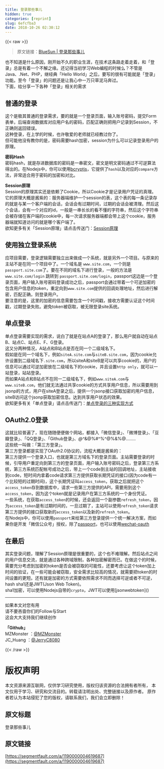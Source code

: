 ```yaml
---
title: 登录那些事儿
hidden: true
categories: [reprint]
slug: 6efcfba3
date: 2018-10-26 02:30:12
---
```


{{< raw >}}
<blockquote><p>&#x539F;&#x6587;&#x94FE;&#x63A5;&#xFF1A;<a href="http://huang-jerryc.com/2015/12/14/%E7%99%BB%E5%BD%95%E9%82%A3%E4%BA%9B%E4%BA%8B%E5%84%BF/" rel="nofollow noreferrer" target="_blank">BlueSun | &#x767B;&#x5F55;&#x90A3;&#x4E9B;&#x4E8B;&#x513F;</a></p></blockquote><p>&#x4E5F;&#x4E0D;&#x77E5;&#x9053;&#x662F;&#x4EC0;&#x4E48;&#x539F;&#x56E0;&#xFF0C;&#x521A;&#x5F00;&#x59CB;&#x4E0D;&#x4E45;&#x7684;&#x804C;&#x4E1A;&#x751F;&#x6DAF;&#xFF0C;&#x5728;&#x6280;&#x672F;&#x8FD9;&#x6761;&#x8DEF;&#x8D70;&#x7740;&#x8D70;&#x7740;&#xFF0C;&#x548C;&#x300C;&#x767B;&#x5F55;&#x300D;&#x603B;&#x662F;&#x6709;&#x7740;&#x4E00;&#x4E2A;&#x4E0D;&#x89E3;&#x4E4B;&#x7F18;&#x3002;&#x8FD8;&#x8BB0;&#x5F97;&#x5F53;&#x521D;&#x5B66;&#x4E60;Web&#x7F16;&#x7A0B;&#x7684;&#x65F6;&#x5019;&#x4E48;&#xFF1F;&#x4E0D;&#x7BA1;&#x662F;Java&#x3001;.Net&#x3001;PHP&#xFF0C;&#x7EE7;&#x7ECF;&#x5178;&#x300C;Hello World&#x300D;&#x4E4B;&#x540E;&#xFF0C;&#x8981;&#x5199;&#x7684;&#x5F88;&#x6709;&#x53EF;&#x80FD;&#x5C31;&#x662F;&#x300C;&#x767B;&#x5F55;&#x300D;&#x529F;&#x80FD;&#x3002;&#x81F3;&#x4ECA;&#x300C;&#x767B;&#x5F55;&#x300D;&#x7684;&#x95EE;&#x9898;&#x8FD8;&#x662F;&#x8BA9;&#x6211;&#x5FC3;&#x4E2D;&#x4E00;&#x4E07;&#x53EA;&#x8349;&#x6CE5;&#x9A6C;&#x5954;&#x8FC7;&#x3002;<br>&#x4E0B;&#x9762;&#xFF0C;&#x7ED9;&#x5206;&#x4EAB;&#x4E00;&#x4E0B;&#x5404;&#x79CD;&#x300C;&#x767B;&#x5F55;&#x300D;&#x76F8;&#x5173;&#x7684;&#x9700;&#x6C42;</p><h2 id="articleHeader0">&#x666E;&#x901A;&#x7684;&#x767B;&#x5F55;</h2><p>&#x8FD9;&#x4E2A;&#x662F;&#x6781;&#x5176;&#x666E;&#x901A;&#x7684;&#x767B;&#x5F55;&#x9700;&#x6C42;&#xFF0C;&#x8981;&#x7684;&#x5C31;&#x662F;&#x4E00;&#x4E2A;&#x767B;&#x5F55;&#x9875;&#x9762;&#xFF0C;&#x8F93;&#x5165;&#x8D26;&#x53F7;&#x5BC6;&#x7801;&#xFF0C;&#x63D0;&#x4EA4;Form&#x8868;&#x5355;&#xFF0C;&#x540E;&#x7AEF;&#x67E5;&#x8BE2;&#x6570;&#x636E;&#x5E93;&#x5BF9;&#x5E94;&#x7528;&#x6237;&#x540D;&#x7684;&#x5BC6;&#x7801;&#xFF0C;&#x5339;&#x914D;&#x6B63;&#x786E;&#x5219;&#x628A;&#x7528;&#x6237;&#x8BB0;&#x5F55;&#x5230;Session&#xFF0C;&#x4E0D;&#x6B63;&#x786E;&#x5219;&#x8FD4;&#x56DE;&#x9519;&#x8BEF;&#x3002;<br>&#x8FD9;&#x79CD;&#x767B;&#x5F55;&#xFF0C;&#x5728;&#x4E0A;&#x5B66;&#x7684;&#x65F6;&#x5019;&#xFF0C;&#x4E5F;&#x8BB8;&#x656C;&#x7231;&#x7684;&#x8001;&#x5E08;&#x5C31;&#x5DF2;&#x7ECF;&#x6559;&#x8FC7;&#x4F60;&#x4E86;&#x3002;<br>&#x4F46;&#x53EF;&#x80FD;&#x4ED6;&#x6CA1;&#x6709;&#x6559;&#x4F60;&#x7684;&#x662F;&#xFF0C;&#x5BC6;&#x7801;&#x9700;&#x8981;hash&#x52A0;&#x5BC6;&#xFF0C;session&#x4E3A;&#x4EC0;&#x4E48;&#x53EF;&#x4EE5;&#x8BB0;&#x5F55;&#x767B;&#x5F55;&#x7528;&#x6237;&#x7684;&#x539F;&#x7406;&#x3002;</p><p><strong>&#x5BC6;&#x7801;Hash</strong><br>&#x5BC6;&#x7801;hash&#xFF0C;&#x5C31;&#x662F;&#x5B58;&#x8FDB;&#x6570;&#x636E;&#x5E93;&#x7684;&#x5BC6;&#x7801;&#x662F;&#x4E00;&#x4E32;&#x5BC6;&#x6587;&#xFF0C;&#x5BC6;&#x6587;&#x662F;&#x660E;&#x6587;&#x5BC6;&#x7801;&#x901A;&#x8FC7;&#x4E0D;&#x53EF;&#x9006;&#x7B97;&#x6CD5;&#x5F97;&#x51FA;&#x7684;&#x3002;&#x5728;Nodejs&#x4E2D;&#xFF0C;&#x4F60;&#x53EF;&#x4EE5;&#x4F7F;&#x7528;<a href="https://www.npmjs.com/package/bcryptjs" rel="nofollow noreferrer" target="_blank">bcryptjs</a>&#xFF0C;&#x5B83;&#x63D0;&#x4F9B;&#x4E86;<code>hash</code>&#x4EE5;&#x53CA;&#x5BF9;&#x5E94;&#x7684;<code>compare</code>&#x65B9;&#x6CD5;&#xFF0C;&#x975E;&#x5E38;&#x9002;&#x5408;&#x7528;&#x4E8E;&#x5BC6;&#x7801;&#x7684;&#x52A0;&#x5BC6;&#x548C;&#x5BF9;&#x6BD4;&#x3002;</p><p><strong>Session&#x539F;&#x7406;</strong><br>Session&#x7684;&#x539F;&#x7406;&#x5176;&#x5B9E;&#x8FD8;&#x662F;&#x4F9D;&#x8D56;&#x4E86;Cookie&#xFF0C;&#x6240;&#x4EE5;Cookie&#x624D;&#x662F;&#x8BB0;&#x5F55;&#x7528;&#x6237;&#x51ED;&#x8BC1;&#x7684;&#x771F;&#x7406;&#x3002;&#x5B83;&#x7684;&#x539F;&#x7406;&#x5927;&#x6982;&#x662F;&#x9171;&#x7D2B;&#x7684;&#xFF1A;&#x670D;&#x52A1;&#x5668;&#x7AEF;&#x7EF4;&#x62A4;&#x4E00;&#x4E2A;session&#x7684;&#x8868;&#xFF0C;&#x8FD9;&#x4E2A;&#x8868;&#x7684;&#x6BCF;&#x4E00;&#x6761;&#x8BB0;&#x5F55;&#x5B58;&#x7684;&#x5C31;&#x662F;&#x4E0E;&#x67D0;&#x4E00;&#x4E2A;&#x5BA2;&#x6237;&#x7AEF;&#x7684;&#x4F1A;&#x8BDD;&#xFF0C;&#x4F1A;&#x8BDD;&#x4F1A;&#x6709;&#x8FC7;&#x671F;&#x65F6;&#x95F4;&#xFF0C;&#x8FC7;&#x671F;&#x7684;&#x4F1A;&#x8BDD;&#x4F1A;&#x88AB;&#x6E05;&#x7406;&#x3002;&#x7136;&#x540E;&#x8FD9;&#x4E2A;&#x4F1A;&#x8BDD;&#xFF0C;&#x4F1A;&#x6709;&#x4E00;&#x4E2A;&#x5BF9;&#x5E94;&#x7684;id&#xFF0C;&#x4E00;&#x822C;&#x662F;&#x4E00;&#x4E32;&#x957F;&#x957F;&#x7684;&#x770B;&#x4E0D;&#x61C2;&#x7684;&#x5B57;&#x7B26;&#x4E32;&#xFF0C;&#x7136;&#x540E;&#x8FD9;&#x4E2A;&#x5B57;&#x7B26;&#x4E32;&#x4F1A;&#x88AB;&#x5B58;&#x50A8;&#x5728;&#x5BA2;&#x6237;&#x7AEF;&#x7684;cookie&#x4E2D;&#xFF0C;&#x6BCF;&#x4E00;&#x6B21;&#x8BF7;&#x6C42;&#x670D;&#x52A1;&#x5668;&#x7AEF;&#x90FD;&#x4F1A;&#x5E26;&#x4E0A;&#x8FD9;&#x4E2A;cookie&#xFF0C;&#x670D;&#x52A1;&#x5668;&#x7AEF;&#x5C31;&#x77E5;&#x9053;&#x8BBF;&#x95EE;&#x7684;&#x5C31;&#x662F;&#x54EA;&#x4E2A;&#x5BA2;&#x6237;&#x7AEF;&#x4E86;&#x3002;<br>&#x6B32;&#x77E5;&#x66F4;&#x591A;&#x6709;&#x5173;&#x300C;Session&#x539F;&#x7406;&#x300D;&#x8BF7;&#x70B9;&#x51FB;&#x4F20;&#x9001;&#x95E8;&#xFF1A;<a href="http://www.jianshu.com/p/2b7c10291aad" rel="nofollow noreferrer" target="_blank">Session&#x539F;&#x7406;</a></p><h2 id="articleHeader1">&#x4F7F;&#x7528;&#x72EC;&#x7ACB;&#x767B;&#x5F55;&#x7CFB;&#x7EDF;</h2><p>&#x5E94;&#x9879;&#x76EE;&#x9700;&#x8981;&#xFF0C;&#x767B;&#x5F55;&#x903B;&#x8F91;&#x9700;&#x8981;&#x72EC;&#x7ACB;&#x51FA;&#x6765;&#x505A;&#x6210;&#x4E00;&#x4E2A;&#x7CFB;&#x7EDF;&#xFF0C;&#x5C31;&#x662F;&#x53E6;&#x5916;&#x4E00;&#x4E2A;&#x9879;&#x76EE;&#x3002;&#x4E0E;&#x539F;&#x6765;&#x7684;&#x4E3B;&#x7AD9;&#x4E0D;&#x662F;&#x5728;&#x540C;&#x4E00;&#x4E2A;&#x9879;&#x76EE;&#x4E2D;&#x4E86;&#x3002;&#x4E00;&#x4E2A;&#x57DF;&#x540D;&#x662F; <code>www.site.com</code>&#xFF0C;&#x4E00;&#x4E2A;&#x5219;&#x662F;<code>passport.site.com</code>&#x4E86;&#x3002;&#x8981;&#x5728;&#x4E0D;&#x540C;&#x7684;&#x57DF;&#x540D;&#x4E0B;&#x8FDB;&#x884C;&#x767B;&#x5F55;&#xFF0C;&#x4E00;&#x822C;&#x7684;&#x65B9;&#x6CD5;&#x662F;<code>www.site.com/login</code> &#x8DF3;&#x8F6C;&#x5230; <code>passport.site.com/login</code>&#xFF0C;passport&#x8FD9;&#x8FB9;&#x662F;&#x4E00;&#x4E2A;&#x767B;&#x5F55;&#x9875;&#x9762;&#xFF0C;&#x7528;&#x6237;&#x8F93;&#x5165;&#x8D26;&#x53F7;&#x5BC6;&#x7801;&#x767B;&#x5F55;&#x6210;&#x529F;&#x4E4B;&#x540E;&#xFF0C;passport&#x4F1A;&#x901A;&#x8FC7;&#x5E26;&#x7740;&#x4E00;&#x4E2A;&#x53EF;&#x9006;&#x52A0;&#x5BC6;&#x7684;&#x5305;&#x542B;&#x7528;&#x6237;&#x4FE1;&#x606F;&#x7684;token&#xFF0C;&#x91CD;&#x5B9A;&#x5411;&#x5230;<code>www.site.com</code>&#x63D0;&#x4F9B;&#x7684;&#x56DE;&#x8C03;&#x5904;&#x7406;&#x5730;&#x5740;&#xFF0C;&#x7136;&#x540E;&#x8FDB;&#x884C;&#x89E3;&#x5BC6;&#xFF0C;&#x5339;&#x914D;&#x6B63;&#x786E;&#xFF0C;&#x5219;&#x767B;&#x5F55;&#x7528;&#x6237;&#x3002;<br>&#x8981;&#x6CE8;&#x610F;&#x7684;&#x662F;&#xFF0C;&#x8FD9;&#x91CC;&#x7684;&#x52A0;&#x5BC6;&#x7684;&#x4FE1;&#x606F;&#x9700;&#x8981;&#x5305;&#x542B;&#x4E00;&#x4E2A;&#x65F6;&#x95F4;&#x6233;&#xFF0C;&#x63A5;&#x6536;&#x65B9;&#x9700;&#x8981;&#x8BA4;&#x8BC1;&#x8FD9;&#x4E2A;&#x65F6;&#x95F4;&#x6233;&#xFF0C;&#x8FC7;&#x671F;&#x767B;&#x5F55;&#x5931;&#x8D25;&#x3002;&#x907F;&#x514D;token&#x88AB;&#x7A83;&#x53D6;&#xFF0C;&#x88AB;&#x65E0;&#x9650;&#x767B;&#x5F55;site&#x7CFB;&#x7EDF;&#x3002;</p><h2 id="articleHeader2">&#x5355;&#x70B9;&#x767B;&#x5F55;</h2><p>&#x5355;&#x70B9;&#x767B;&#x5F55;&#x9700;&#x8981;&#x5B9E;&#x73B0;&#x7684;&#x9700;&#x6C42;&#xFF0C;&#x8BF4;&#x767D;&#x4E86;&#x5C31;&#x662F;&#x5728;&#x7AD9;&#x70B9;A&#x7684;&#x767B;&#x5F55;&#x4E86;&#xFF0C;&#x90A3;&#x4E48;&#x7528;&#x6237;&#x5C31;&#x81EA;&#x52A8;&#x5728;&#x7AD9;&#x70B9;B&#x3001;&#x7AD9;&#x70B9;C&#x3001;&#x7AD9;&#x70B9;E&#x3001;F&#x3001;G&#x767B;&#x5F55;&#x3002;<br>&#x8FD9;&#x53C8;&#x5206;&#x4E24;&#x79CD;&#x60C5;&#x51B5;&#xFF0C;A&#x7AD9;&#x70B9;&#x548C;B&#x7AD9;&#x70B9;&#x662F;&#x5426;&#x5728;&#x540C;&#x4E00;&#x4E2A;&#x4E8C;&#x7EA7;&#x57DF;&#x540D;&#x4E0B;&#x3002;<br>&#x5047;&#x5982;&#x662F;&#x5728;&#x540C;&#x4E00;&#x4E2A;&#x57DF;&#x540D;&#x4E0B;&#xFF0C;&#x4F8B;&#x5982;<code>siteA.site.com</code>&#x4E0E;<code>siteB.site.com</code>&#xFF0C;&#x56E0;&#x4E3A;cookie&#x5141;&#x8BB8;&#x8BBE;&#x7F6E;&#x5230;&#x4E8C;&#x7EA7;&#x57DF;&#x540D;&#x4E0B;<code>.site.com</code>&#xFF0C;&#x6240;&#x4EE5;siteA&#x548C;siteB&#x662F;&#x53EF;&#x4EE5;&#x5171;&#x4EAB;cookie&#x7684;&#xFF0C;&#x7528;&#x6237;&#x7684;&#x4FE1;&#x606F;&#x53EF;&#x4EE5;&#x901A;&#x8FC7;&#x53EF;&#x9006;&#x52A0;&#x5BC6;&#x653E;&#x5728;&#x4E8C;&#x7EA7;&#x57DF;&#x540D;&#x4E0B;&#x7684;cookie&#xFF0C;&#x5E76;&#x4E14;&#x8BBE;&#x7F6E;<code>http only</code>&#xFF0C;&#x5C31;&#x53EF;&#x4EE5;&#x4E00;&#x7AD9;&#x767B;&#x5F55;&#xFF0C;&#x7AD9;&#x7AD9;&#x767B;&#x5F55;&#x3002;<br>&#x800C;&#x5982;&#x679C;A&#x7AD9;&#x70B9;&#x548C;B&#x7AD9;&#x70B9;&#x4E0D;&#x5728;&#x540C;&#x4E00;&#x4E8C;&#x7EA7;&#x57DF;&#x540D;&#x4E0B;&#xFF0C;&#x4F8B;&#x5982;<code>www.siteA.com</code>&#x4E0E;<code>www.siteB.com</code>&#xFF0C;&#x4ED6;&#x4EEC;&#x5C31;&#x65E0;&#x6CD5;&#x901A;&#x8FC7;&#x5171;&#x4EAB;cookie&#x7684;&#x65B9;&#x5F0F;&#x5171;&#x4EAB;&#x7528;&#x6237;&#x4FE1;&#x606F;&#xFF0C;&#x6240;&#x4EE5;&#x9700;&#x8981;&#x7528;&#x5230;jsonp&#x7684;&#x65B9;&#x5F0F;&#xFF0C;&#x7528;&#x6237;&#x5728;siteA&#x767B;&#x5F55;&#x4E4B;&#x540E;&#xFF0C;&#x63D0;&#x4F9B;&#x4E00;&#x4E2A;jsonp&#x63A5;&#x53E3;&#x83B7;&#x53D6;&#x52A0;&#x5BC6;&#x7684;&#x7528;&#x6237;&#x4FE1;&#x606F;&#xFF0C;siteB&#x8BBF;&#x95EE;&#x8FD9;&#x4E2A;jsonp&#x83B7;&#x53D6;&#x52A0;&#x5BC6;&#x4FE1;&#x606F;&#x3002;&#x8FBE;&#x5230;&#x5171;&#x4EAB;&#x7528;&#x6237;&#x72B6;&#x6001;&#x7684;&#x6548;&#x679C;&#x3002;<br>&#x6B32;&#x77E5;&#x66F4;&#x591A;&#x6709;&#x5173;&#x300C;&#x5355;&#x70B9;&#x767B;&#x5F55;&#x300D;&#x8BF7;&#x70B9;&#x51FB;&#x4F20;&#x9001;&#x95E8;&#xFF1A;<a href="http://www.jianshu.com/p/613e44d4a464" rel="nofollow noreferrer" target="_blank">&#x5355;&#x70B9;&#x767B;&#x5F55;&#x7684;&#x4E09;&#x79CD;&#x5B9E;&#x73B0;&#x65B9;&#x5F0F;</a></p><h2 id="articleHeader3">OAuth2.0&#x767B;&#x5F55;</h2><p>&#x8FD9;&#x5C31;&#x6BD4;&#x8F83;&#x666E;&#x904D;&#x4E86;&#xFF0C;&#x73B0;&#x5728;&#x968F;&#x968F;&#x4FBF;&#x4FBF;&#x505A;&#x4E2A;&#x7F51;&#x7AD9;&#xFF0C;&#x90FD;&#x63A5;&#x5165;&#x300C;&#x5FAE;&#x4FE1;&#x767B;&#x5F55;&#x300D;&#x3001;&#x300C;&#x5FAE;&#x535A;&#x767B;&#x5F55;&#x300D;&#x3001;&#x300C;&#x8C46;&#x74E3;&#x767B;&#x5F55;&#x300D;&#x3001;&#x300C;QQ&#x767B;&#x5F55;&#x300D;&#x3001;&#x300C;Github&#x767B;&#x5F55;&#x300D;&#x3001;<em>@^</em>&amp;@%#^%^@%&amp;%@........<br>&#x8FD9;&#x4E9B;&#x7EDF;&#x4E00;&#x53EB;&#x505A;&#xFF1A;&#x300C;&#x7B2C;&#x4E09;&#x65B9;&#x767B;&#x5F55;&#x300D;&#x3002;<br>&#x7B2C;&#x4E09;&#x65B9;&#x767B;&#x5F55;&#x90FD;&#x662F;&#x5B9E;&#x73B0;&#x4E86;OAuth2.0&#x534F;&#x8BAE;&#x7684;&#xFF0C;&#x6D41;&#x7A0B;&#x5927;&#x6982;&#x662F;&#x9171;&#x7D2B;&#x7684;&#xFF1A;<br>&#x7B2C;&#x4E09;&#x65B9;&#x63D0;&#x4F9B;&#x4E00;&#x4E2A;&#x767B;&#x5F55;&#x5165;&#x53E3;&#xFF0C;&#x4E5F;&#x5C31;&#x662F;&#x7B2C;&#x4E09;&#x65B9;&#x57DF;&#x540D;&#x4E0B;&#x7684;&#x767B;&#x5F55;&#x9875;&#x9762;&#x3002;&#x4E3B;&#x7AD9;&#x9700;&#x8981;&#x767B;&#x5F55;&#x7684;&#x65F6;&#x5019;&#xFF0C;&#x5F15;&#x5BFC;&#x7528;&#x6237;&#x91CD;&#x5B9A;&#x5411;&#x5230;&#x7B2C;&#x4E09;&#x65B9;&#x7684;&#x767B;&#x5F55;&#x9875;&#x9762;&#xFF0C;&#x7528;&#x6237;&#x8F93;&#x5165;&#x8D26;&#x53F7;&#x5BC6;&#x7801;&#x4E4B;&#x540E;&#xFF0C;&#x767B;&#x5F55;&#x7B2C;&#x4E09;&#x65B9;&#x7CFB;&#x7EDF;&#xFF0C;&#x7B2C;&#x4E09;&#x65B9;&#x7CFB;&#x7EDF;&#x5339;&#x914D;&#x5E10;&#x53F7;&#x6210;&#x529F;&#x4E4B;&#x540E;&#xFF0C;&#x5E26;&#x4E0A;&#x4E00;&#x4E2A;code&#x5230;&#x4E3B;&#x7AD9;&#x7684;&#x56DE;&#x8C03;&#x5730;&#x5740;&#xFF0C;&#x4E3B;&#x7AD9;&#x63A5;&#x6536;&#x5230;code&#xFF0C;&#x77ED;&#x65F6;&#x95F4;&#x5185;&#x62FF;&#x7740;code&#x8BF7;&#x6C42;&#x7B2C;&#x4E09;&#x65B9;&#x63D0;&#x4F9B;&#x83B7;&#x53D6;&#x957F;&#x671F;&#x51ED;&#x8BC1;&#x7684;&#x63A5;&#x53E3;(&#x56E0;&#x4E3A;code&#x6709;&#x4E00;&#x4E2A;&#x6BD4;&#x8F83;&#x77ED;&#x7684;&#x8FC7;&#x671F;&#x65F6;&#x95F4;)&#xFF0C;&#x8FD9;&#x4E2A;&#x957F;&#x671F;&#x51ED;&#x8BC1;&#x53EB;<code>access_token</code>&#xFF0C;&#x83B7;&#x53D6;&#x4E4B;&#x540E;&#x5C31;&#x628A;&#x8FD9;&#x4E2A;<code>access_token</code>&#x5B58;&#x5230;&#x6570;&#x636E;&#x5E93;&#x4E2D;&#xFF0C;&#x8BF7;&#x6C42;&#x4E00;&#x4E9B;&#x7B2C;&#x4E09;&#x65B9;&#x63D0;&#x4F9B;&#x7684;API&#xFF0C;&#x9700;&#x8981;&#x7528;&#x5230;&#x8FD9;&#x4E2A;<code>access_token</code>&#xFF0C;&#x56E0;&#x4E3A;&#x8FD9;&#x4E2A;token&#x5C31;&#x662F;&#x8BB0;&#x5F55;&#x7528;&#x6237;&#x5728;&#x7B2C;&#x4E09;&#x65B9;&#x7CFB;&#x7EDF;&#x7684;&#x4E00;&#x4E2A;&#x8EAB;&#x4EFD;&#x51ED;&#x8BC1;&#x3002;<br>&#x4E00;&#x4E9B;&#x7CFB;&#x7EDF;&#xFF0C;&#x5728;&#x83B7;&#x53D6;<code>access_token</code>&#x7684;&#x65F6;&#x5019;&#xFF0C;&#x8FD8;&#x4F1A;&#x8FD4;&#x56DE;&#x4E00;&#x4E2A;&#x526F;&#x53C2;&#x6570;<code>refresh_token</code>&#xFF0C;&#x56E0;&#x4E3A;<code>access_token</code>&#x662F;&#x6709;&#x8FC7;&#x671F;&#x65F6;&#x95F4;&#x7684;&#xFF0C;&#x4E00;&#x65E6;&#x8FC7;&#x671F;&#x4E86;&#xFF0C;&#x4E3B;&#x7AD9;&#x53EF;&#x4EE5;&#x4F7F;&#x7528;<code>refresh_token</code>&#x8BF7;&#x6C42;&#x7B2C;&#x4E09;&#x65B9;&#x63D0;&#x4F9B;&#x7684;&#x63A5;&#x53E3;&#x83B7;&#x53D6;&#x65B0;&#x7684;<code>access_token</code>&#x4EE5;&#x53CA;&#x65B0;&#x7684;<code>refresh_token</code>&#x3002;<br>&#x5728;Nodejs&#x4E2D;&#xFF0C;&#x4F60;&#x53EF;&#x4EE5;&#x4F7F;&#x7528;<code>passport</code>&#x6765;&#x7ED9;&#x7B2C;&#x4E09;&#x65B9;&#x767B;&#x5F55;&#x63D0;&#x4F9B;&#x4E00;&#x4E2A;&#x7EDF;&#x4E00;&#x89E3;&#x51B3;&#x65B9;&#x6848;&#xFF0C;&#x800C;&#x5982;&#x679C;&#x4F60;&#x662F;&#x5F00;&#x53D1;&#x300C;&#x5FAE;&#x4FE1;&#x516C;&#x4F17;&#x53F7;&#x300D;&#x6388;&#x6743;&#xFF0C;&#x9664;&#x4E86;<a href="https://www.npmjs.com/package/passport" rel="nofollow noreferrer" target="_blank">passport</a>&#xFF0C;&#x4E5F;&#x53EF;&#x4EE5;&#x4F7F;&#x7528;<a href="https://www.npmjs.com/package/wechat-oauth" rel="nofollow noreferrer" target="_blank">wechat-oauth</a></p><h2 id="articleHeader4">&#x5728;&#x6700;&#x540E;</h2><p>&#x5176;&#x5B9E;&#x767B;&#x5F55;&#x95EE;&#x9898;&#xFF0C;&#x7406;&#x89E3;&#x4E86;Session&#x539F;&#x7406;&#x662F;&#x5F88;&#x91CD;&#x8981;&#x7684;&#xFF0C;&#x8FD9;&#x4E2A;&#x4E5F;&#x4E0D;&#x96BE;&#x7406;&#x89E3;&#x3002;&#x7136;&#x540E;&#x7AD9;&#x70B9;&#x4E4B;&#x95F4;&#x7684;&#x7528;&#x6237;&#x4FE1;&#x606F;&#x4EA4;&#x6D41;&#xFF0C;&#x5C31;&#x662F;&#x901A;&#x8FC7;&#x5404;&#x79CD;&#x8DE8;&#x57DF;&#x9650;&#x5236;&#xFF0C;&#x5404;&#x79CD;&#x52A0;&#x5BC6;&#x89E3;&#x5BC6;&#x800C;&#x5DF2;&#x3002;&#x5728;&#x505A;&#x8FD9;&#x4E2A;&#x7684;&#x65F6;&#x5019;&#xFF0C;&#x9700;&#x8981;&#x5145;&#x5206;&#x8003;&#x8651;&#x5230;&#x52A0;&#x5BC6;&#x7684;token&#x662F;&#x5426;&#x4F1A;&#x88AB;&#x7A83;&#x53D6;&#x7684;&#x53EF;&#x80FD;&#x6027;&#xFF0C;&#x8FD8;&#x8981;&#x8003;&#x8651;&#x8BA9;&#x8FD9;&#x4E2A;token&#x52A0;&#x4E0A;&#x65F6;&#x95F4;&#x7684;&#x9A8C;&#x8BC1;&#xFF0C;&#x5728;&#x4E00;&#x4E9B;&#x53EF;&#x80FD;&#x4F1A;&#x88AB;&#x7A83;&#x53D6;&#xFF0C;&#x5B89;&#x5168;&#x9700;&#x6C42;&#x6BD4;&#x8F83;&#x9AD8;&#x7684;&#x60C5;&#x51B5;&#xFF0C;&#x5C31;&#x9700;&#x8981;&#x628A;token&#x7684;&#x65F6;&#x95F4;&#x8BBE;&#x7F6E;&#x7684;&#x66F4;&#x77ED;&#x3002;&#x8FD8;&#x6709;&#x5C31;&#x662F;&#x52A0;&#x5BC6;&#x7684;&#x65B9;&#x5F0F;&#x9700;&#x8981;&#x4F9D;&#x7167;&#x9700;&#x6C42;&#x4E0D;&#x540C;&#x800C;&#x9009;&#x62E9;&#x53EF;&#x9006;&#x6216;&#x8005;&#x4E0D;&#x53EF;&#x9006;&#xFF0C;hash sha1&#x8FD8;&#x662F;JWT(Json Web Token)&#x3002;<br>sha1&#x52A0;&#x5BC6;&#xFF0C;&#x53EF;&#x4EE5;&#x4F7F;&#x7528;Nodejs&#x81EA;&#x5E26;&#x7684;<code>crypto</code>&#xFF0C;JWT&#x53EF;&#x4EE5;&#x4F7F;&#x7528;[jsonwebtoken]()</p><hr><p>&#x5982;&#x679C;&#x672C;&#x6587;&#x5BF9;&#x60A8;&#x6709;&#x7528;<br>&#x8BF7;&#x4E0D;&#x8981;&#x541D;&#x556C;&#x4F60;&#x4EEC;&#x7684;Follow&#x4E0E;Start<br>&#x8FD9;&#x4F1A;&#x5927;&#x5927;&#x652F;&#x6301;&#x6211;&#x4EEC;&#x7EE7;&#x7EED;&#x521B;&#x4F5C;</p><p><strong>&#x300C;Github&#x300D;</strong><br>MZMonster &#xFF1A;<a href="https://github.com/MZMonster/" rel="nofollow noreferrer" target="_blank">@MZMonster</a><br>JC_Huang &#xFF1A;<a href="https://github.com/JerryC8080" rel="nofollow noreferrer" target="_blank">@JerryC8080</a></p>
{{< /raw >}}

# 版权声明
本文资源来源互联网，仅供学习研究使用，版权归该资源的合法拥有者所有，
本文仅用于学习、研究和交流目的。转载请注明出处、完整链接以及原作者。
原作者若认为本站侵犯了您的版权，请联系我们，我们会立即删除！

## 原文标题
登录那些事儿

## 原文链接
[https://segmentfault.com/a/1190000004619687](https://segmentfault.com/a/1190000004619687)


